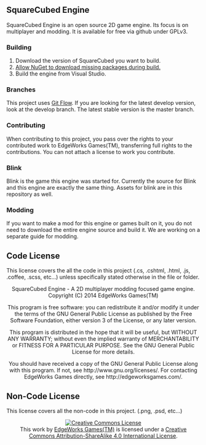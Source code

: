 ## SquareCubed Engine ##
SquareCubed Engine is an open source 2D game engine. Its focus is on
multiplayer and modding. It is available for free via github under
GPLv3.

### Building ###
1. Download the version of SquareCubed you want to build.
2. [Allow NuGet to download missing packages during build.](http://docs.nuget.org/docs/workflows/using-nuget-without-committing-packages)
3. Build the engine from Visual Studio.

### Branches ###
This project uses [Git Flow](http://nvie.com/posts/a-successful-git-branching-model/).
If you are looking for the latest develop version, look at the develop branch.
The latest stable version is the master branch.

### Contributing ###
When contributing to this project, you pass over the rights to your contributed work
to EdgeWorks Games(TM), transferring full rights to the contributions. You can not attach
a license to work you contribute.

### Blink ###
Blink is the game this engine was started for. Currently the source
for Blink and this engine are exactly the same thing. Assets for blink
are in this repository as well.

### Modding ###
If you want to make a mod for this engine or games built on it, you
do not need to download the entire engine source and build it. We
are working on a separate guide for modding.

## Code License ##
This license covers the all the code in this project (.cs, .cshtml, .html, .js, .coffee, .scss, etc...)
unless specifically stated otherwise in the file or folder.
<div align="center">
    <p>
        SquareCubed Engine - A 2D multiplayer modding focused game engine.<br />
        Copyright (C) 2014  EdgeWorks Games(TM)
    </p>
    <p>
        This program is free software: you can redistribute it and/or modify
        it under the terms of the GNU General Public License as published by
        the Free Software Foundation, either version 3 of the License, or
        any later version.
    </p>
    <p>
        This program is distributed in the hope that it will be useful,
        but WITHOUT ANY WARRANTY; without even the implied warranty of
        MERCHANTABILITY or FITNESS FOR A PARTICULAR PURPOSE.  See the
        GNU General Public License for more details.
    </p>
    <p>
        You should have received a copy of the GNU General Public License
        along with this program. If not, see http://www.gnu.org/licenses/.
        For contacting EdgeWorks Games directly, see http://edgeworksgames.com/.
    </p>
</div>

## Non-Code License ##
This license covers all the non-code in this project. (.png, .psd, etc...)
<div align="center">
    <a rel="license" href="http://creativecommons.org/licenses/by-sa/4.0/">
        <img alt="Creative Commons License"
             style="border-width:0"
             src="http://i.creativecommons.org/l/by-sa/4.0/88x31.png" />
    </a><br />
    This work by <a xmlns:cc="http://creativecommons.org/ns#" href="http://edgeworksgames.com/" property="cc:attributionName" rel="cc:attributionURL">EdgeWorks Games(TM)</a> is licensed under a <a rel="license" href="http://creativecommons.org/licenses/by-sa/4.0/">Creative Commons Attribution-ShareAlike 4.0 International License</a>.
</div>